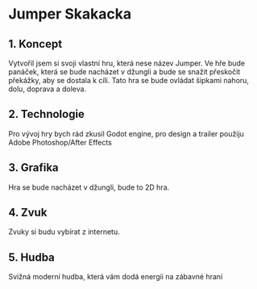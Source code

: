# Jumper Skakacka
## 1. Koncept
Vytvořil jsem si svoji vlastní hru, která nese název Jumper. Ve hře bude panáček, která se bude nacházet v džungli a bude se snažit přeskočit překážky, aby se dostala k cíli. Tato hra se bude ovládat šipkami nahoru, dolu, doprava a doleva.
## 2. Technologie 
Pro vývoj hry bych rád zkusil Godot engine, pro design a trailer použiju Adobe Photoshop/After Effects

## 3. Grafika 
Hra se bude nacházet v džungli, bude to 2D hra. 
## 4. Zvuk 
Zvuky si budu vybírat z internetu.

## 5. Hudba 
Svižná moderní hudba, která vám dodá energii na zábavné hraní
